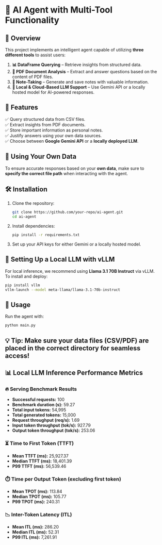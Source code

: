 # 🚀 AI Agent with Multi-Tool Functionality  

## 📌 Overview  
This project implements an intelligent agent capable of utilizing **three different tools** to assist users:  

1. **📊 DataFrame Querying** – Retrieve insights from structured data.  
2. **📄 PDF Document Analysis** – Extract and answer questions based on the content of PDF files.  
3. **📝 Note-Taking** – Generate and save notes with valuable information.  
4. **🤖 Local & Cloud-Based LLM Support** – Use Gemini API or a locally hosted model for AI-powered responses.  

## 🔹 Features  
✅ Query structured data from CSV files.  
✅ Extract insights from PDF documents.  
✅ Store important information as personal notes.  
✅ Justify answers using your own data sources.  
✅ Choose between **Google Gemini API** or a **locally deployed LLM**.  

## 📂 Using Your Own Data  
To ensure accurate responses based on your **own data**, make sure to **specify the correct file path** when interacting with the agent.  

## 🛠 Installation  
1. Clone the repository:  
   ```bash  
   git clone https://github.com/your-repo/ai-agent.git  
   cd ai-agent  
   ```  
2. Install dependencies:  
   ```bash  
   pip install -r requirements.txt  
   ```  
3. Set up your API keys for either Gemini or a locally hosted model.  

## 🔹 Setting Up a Local LLM with vLLM  
For local inference, we recommend using **Llama 3.1 70B Instruct** via vLLM. To install and deploy:  
   ```bash  
   pip install vllm  
   vllm-launch --model meta-llama/llama-3.1-70b-instruct  
   ```  

## 🚀 Usage  
Run the agent with:  
   ```bash  
   python main.py  
   ```

## 💡 Tip: Make sure your data files (CSV/PDF) are placed in the correct directory for seamless access!  

## 📊 Local LLM Inference Performance Metrics  
### 🔥 Serving Benchmark Results  
- **Successful requests:** 100  
- **Benchmark duration (s):** 59.27  
- **Total input tokens:** 54,995  
- **Total generated tokens:** 15,000  
- **Request throughput (req/s):** 1.69  
- **Input token throughput (tok/s):** 927.79  
- **Output token throughput (tok/s):** 253.06  

### ⏳ Time to First Token (TTFT)  
- **Mean TTFT (ms):** 25,927.37  
- **Median TTFT (ms):** 18,401.39  
- **P99 TTFT (ms):** 56,539.46  

### ⏱️ Time per Output Token (excluding first token)  
- **Mean TPOT (ms):** 113.84  
- **Median TPOT (ms):** 105.77  
- **P99 TPOT (ms):** 240.31  

### 📉 Inter-Token Latency (ITL)  
- **Mean ITL (ms):** 286.20  
- **Median ITL (ms):** 52.31  
- **P99 ITL (ms):** 7,261.91  


